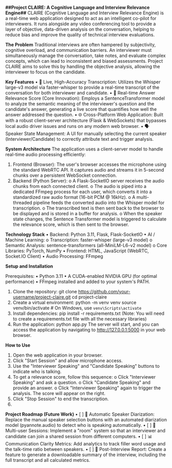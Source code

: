 **##Project CLAIRE: A Cognitive Language and Interview Relevance Engine##**
CLAIRE (Cognitive Language and Interview Relevance Engine) is a real-time web application designed to act as an intelligent co-pilot for interviewers. It runs alongside any video conferencing tool to provide a layer of objective, data-driven analysis on the conversation, helping to reduce bias and improve the quality of technical interview evaluations.

**The Problem**
Traditional interviews are often hampered by subjectivity, cognitive overload, and communication barriers. An interviewer must simultaneously manage the conversation, take notes, and evaluate complex concepts, which can lead to inconsistent and biased assessments. Project CLAIRE aims to solve this by handling the objective analysis, allowing the interviewer to focus on the candidate.

**Key Features**
•	🎤 Live, High-Accuracy Transcription: Utilizes the Whisper large-v3 model via faster-whisper to provide a real-time transcript of the conversation for both interviewer and candidate.
•	🧠 Real-time Answer Relevance Score (Core Innovation): Employs a SentenceTransformer model to analyze the semantic meaning of the interviewer's question and the candidate's answer, generating a live score that quantifies how well the answer addressed the question.
•	🌐 Cross-Platform Web Application: Built with a robust client-server architecture (Flask & WebSockets) that bypasses local audio driver issues and runs on any modern web browser.
•	🗣️ Speaker State Management: A UI for manually selecting the current speaker (Interviewer/Candidate) to correctly attribute text and trigger analysis.

**System Architecture**
The application uses a client-server model to handle real-time audio processing efficiently:
1.	Frontend (Browser): The user's browser accesses the microphone using the standard WebRTC API. It captures audio and streams it in 5-second chunks over a persistent WebSocket connection.
2.	Backend (Python Server):
o	A Flask-SocketIO server receives the audio chunks from each connected client.
o	The audio is piped into a dedicated FFmpeg process for each user, which converts it into a standardized raw audio format (16-bit PCM @ 16kHz).
o	A multi-threaded pipeline feeds the converted audio into the Whisper model for transcription.
o	The transcribed text is then sent back to the browser to be displayed and is stored in a buffer for analysis.
o	When the speaker state changes, the Sentence Transformer model is triggered to calculate the relevance score, which is then sent to the browser.

**Technology Stack**
•	Backend: Python 3.11, Flask, Flask-SocketIO
•	AI / Machine Learning:
o	Transcription: faster-whisper (large-v3 model)
o	Semantic Analysis: sentence-transformers (all-MiniLM-L6-v2 model)
o	Core Libraries: PyTorch, NumPy
•	Frontend: HTML, JavaScript (WebRTC, Socket.IO Client)
•	Audio Processing: FFmpeg

**Setup and Installation**

Prerequisites:
•	Python 3.11
•	A CUDA-enabled NVIDIA GPU (for optimal performance)
•	FFmpeg installed and added to your system's PATH.
1. Clone the repository:
git clone https://github.com/your-username/project-claire.git
cd project-claire
2. Create a virtual environment:
python -m venv venv
source venv/bin/activate  # On Windows, use `venv\Scripts\activate`
3. Install dependencies:
pip install -r requirements.txt
(Note: You will need to create a requirements.txt file with all the necessary libraries)
4. Run the application:
python app.py
The server will start, and you can access the application by navigating to http://127.0.0.1:5000 in your web browser.

**How to Use**
1.	Open the web application in your browser.
2.	Click "Start Session" and allow microphone access.
3.	Use the "Interviewer Speaking" and "Candidate Speaking" buttons to indicate who is talking.
4.	To get a relevance score, follow this sequence:
o	Click "Interviewer Speaking" and ask a question.
o	Click "Candidate Speaking" and provide an answer.
o	Click "Interviewer Speaking" again to trigger the analysis. The score will appear on the right.
5.	Click "Stop Session" to end the transcription.
6.	
**Project Roadmap (Future Work)**
•	[ ] 🤖 Automatic Speaker Diarization: Replace the manual speaker selection buttons with an automated diarization model (pyannote.audio) to detect who is speaking automatically.
•	[ ] 👥 Multi-user Sessions: Implement a "room" system so that an interviewer and candidate can join a shared session from different computers.
•	[ ] 📊 Communication Clarity Metrics: Add analytics to track filler word usage and the talk-time ratio between speakers.
•	[ ] 📄 Post-Interview Report: Create a feature to generate a downloadable summary of the interview, including the full transcript and all calculated metrics.

